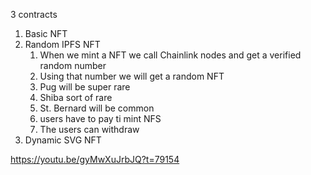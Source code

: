 3 contracts

1. Basic NFT
2. Random IPFS NFT
    1. When we mint a NFT we call Chainlink nodes and get a verified random number
    2. Using that number we will get a random NFT
    3. Pug will be super rare
    4. Shiba sort of rare
    5. St. Bernard will be common
    6. users have to pay ti mint NFS
    7. The users can withdraw
3. Dynamic SVG NFT

https://youtu.be/gyMwXuJrbJQ?t=79154
